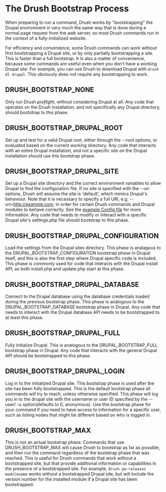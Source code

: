 The Drush Bootstrap Process
===========================
When preparing to run a command, Drush works by "bootstrapping" the Drupal environment in very much the same way that is done during a normal page request from the web server, so most Drush commands run in the context of a fully-initialized website.

For efficiency and convenience, some Drush commands can work without first bootstrapping a Drupal site, or by only partially bootstrapping a site. This is faster than a full bootstrap. It is also a matter of convenience, because some commands are useful even when you don't have a working Drupal site. For example, you can use Drush to download Drupal with `drush dl drupal`. This obviously does not require any bootstrapping to work.

DRUSH\_BOOTSTRAP\_NONE
-----------------------
Only run Drush _preflight_, without considering Drupal at all. Any code that operates on the Drush installation, and not specifically any Drupal directory, should bootstrap to this phase.

DRUSH\_BOOTSTRAP\_DRUPAL\_ROOT
------------------------------
Set up and test for a valid Drupal root, either through the --root options, or evaluated based on the current working directory. Any code that interacts with an entire Drupal installation, and not a specific site on the Drupal installation should use this bootstrap phase.

DRUSH\_BOOTSTRAP\_DRUPAL\_SITE
------------------------------
Set up a Drupal site directory and the correct environment variables to allow Drupal to find the configuration file. If no site is specified with the --uri options, Drush will assume the site is 'default', which mimics Drupal's behaviour.  Note that it is necessary to specify a full URI, e.g. --uri=http://example.com, in order for certain Drush commands and Drupal modules to behave correctly. See the [example Config file](../examples/example.drushrc.php) for more information. Any code that needs to modify or interact with a specific Drupal site's settings.php file should bootstrap to this phase.

DRUSH\_BOOTSTRAP\_DRUPAL\_CONFIGURATION
---------------------------------------
Load the settings from the Drupal sites directory. This phase is analagous to the DRUPAL\_BOOTSTRAP\_CONFIGURATION bootstrap phase in Drupal itself, and this is also the first step where Drupal specific code is included. This phase is commonly used for code that interacts with the Drupal install API, as both install.php and update.php start at this phase.

DRUSH\_BOOTSTRAP\_DRUPAL\_DATABASE
----------------------------------
Connect to the Drupal database using the database credentials loaded during the previous bootstrap phase. This phase is analogous to the DRUPAL\_BOOTSTRAP\_DATABASE bootstrap phase in Drupal. Any code that needs to interact with the Drupal database API needs to be bootstrapped to at least this phase.

DRUSH\_BOOTSTRAP\_DRUPAL\_FULL
------------------------------
Fully initialize Drupal. This is analogous to the DRUPAL\_BOOTSTRAP\_FULL bootstrap phase in Drupal. Any code that interacts with the general Drupal API should be bootstrapped to this phase.

DRUSH\_BOOTSTRAP\_DRUPAL\_LOGIN
-------------------------------
Log in to the initialized Drupal site. This bootstrap phase is used after the site has been fully bootstrapped. This is the default bootstrap phase all commands will try to reach, unless otherwise specified. This phase will log you in to the drupal site with the username or user ID specified by the --user/ -u option(defaults to 0, anonymous). Use this bootstrap phase for your command if you need to have access to information for a specific user, such as listing nodes that might be different based on who is logged in.

DRUSH\_BOOTSTRAP\_MAX
---------------------
This is not an actual bootstrap phase. Commands that use DRUSH\_BOOTSTRAP\_MAX will cause Drush to bootstrap as far as possible, and then run the command regardless of the bootstrap phase that was reached. This is useful for Drush commands that work without a bootstrapped site, but that provide additional information or capabilities in the presence of a bootstrapped site. For example, `drush pm-releases modulename` works without a bootstrapped Drupal site, but will include the version number for the installed module if a Drupal site has been bootstrapped.

